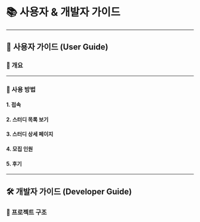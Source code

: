 # 📚 사용자 & 개발자 가이드

---

## 👤 사용자 가이드 (User Guide)

### 📌 개요


---

### 🚀 사용 방법

#### 1. 접속


#### 2. 스터디 목록 보기


#### 3. 스터디 상세 페이지


#### 4. 모집 인원


#### 5. 후기


---

## 🛠 개발자 가이드 (Developer Guide)

### 📁 프로젝트 구조
